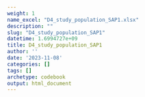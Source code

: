 ```yaml
---
weight: 1
name_excel: "D4_study_population_SAP1.xlsx"
description: ""
slug: "D4_study_population_SAP1"
datetime: 1.6994727e+09
title: D4_study_population_SAP1
author: ''
date: '2023-11-08'
categories: []
tags: []
archetype: codebook
output: html_document
---
```


<div class="tabcontent"></div>
